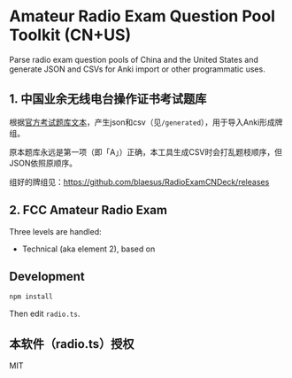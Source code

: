 # Amateur Radio Exam Question Pool Toolkit (CN+US)

Parse radio exam question pools of China and the United States and generate JSON and CSVs for Anki import or other programmatic uses.

## 1. 中国业余无线电台操作证书考试题库

根据[官方考试题库文本](http://www.crac.org.cn/News/Detail?ID=1862)，产生json和csv（见`/generated`），用于导入Anki形成牌组。

原本题库永远是第一项（即「A」）正确，本工具生成CSV时会打乱题枝顺序，但JSON依照原顺序。

组好的牌组见：https://github.com/blaesus/RadioExamCNDeck/releases

## 2. FCC Amateur Radio Exam

Three levels are handled:
- Technical (aka element 2), based on 

## Development
```bash
npm install
```

Then edit `radio.ts`.

## 本软件（radio.ts）授权
MIT


